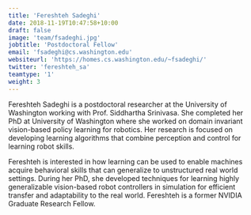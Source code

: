 ```yaml
---
title: 'Fereshteh Sadeghi'
date: 2018-11-19T10:47:58+10:00
draft: false
image: 'team/fsadeghi.jpg'
jobtitle: 'Postdoctoral Fellow'
email: 'fsadeghi@cs.washington.edu'
websiteurl: 'https://homes.cs.washington.edu/~fsadeghi/'
twitter: 'fereshteh_sa'
teamtype: '1'
weight: 3
---
```


Fereshteh Sadeghi is a postdoctoral researcher at the University of Washington working with Prof. Siddhartha Srinivasa. She completed her PhD at University of Washington where she worked on domain invariant vision-based policy learning for robotics. Her research is focused on developing learning algorithms that combine perception and control for learning robot skills. 

Fereshteh is interested in how learning can be used to enable machines acquire behavioral skills that can generalize to unstructured real world settings. During her PhD, she developed techniques for learning highly generalizable vision-based robot controllers in simulation for efficient transfer and adaptability to the real world. Fereshteh is a former NVIDIA Graduate Research Fellow. 
